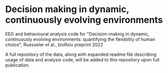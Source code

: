 # Decision making in dynamic, continuously evolving environments
EEG and behavioural analysis code for "Decision-making in dynamic, continuously evolving environments: quantifying the flexibility of human choice", Ruesseler et al., bioRxiv preprint 2022

A full repository of the data, along with expanded readme file describing usage of data and analysis code, will be added to this repository upon full publication.
